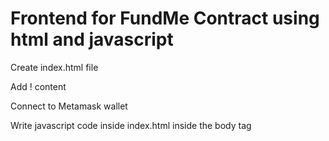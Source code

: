 # Frontend for FundMe Contract using html and javascript

Create index.html file

Add ! content

Connect to Metamask wallet

Write javascript code inside index.html inside the body tag
